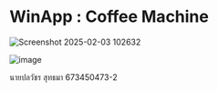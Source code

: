# WinApp : Coffee Machine

![Screenshot 2025-02-03 102632](https://github.com/user-attachments/assets/50afe30c-6f89-4154-b946-05eb9923d89f)


![image](https://github.com/user-attachments/assets/69222659-499a-4b91-912b-b678a35a921a)


นายปลวัชร สุทธมา 673450473-2

